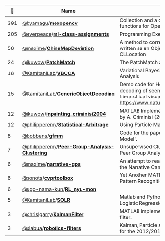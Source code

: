 |:star2: | Name | Description | 🌍|
|---|---|---|---|
|391|[@kyamagu](https://github.com/kyamagu)/[**mexopencv**](https://github.com/kyamagu/mexopencv)|Collection and a development kit of matlab mex functions for OpenCV library|[:arrow_upper_right:](http://kyamagu.github.io/mexopencv)|
|205|[@everpeace](https://github.com/everpeace)/[**ml-class-assignments**](https://github.com/everpeace/ml-class-assignments)|Programming Exercises on http://ml-class.org|[:arrow_upper_right:](http://github.com/everpeace/ml-class-assignments)|
|58|[@maxime](https://github.com/maxime)/[**ChinaMapDeviation**](https://github.com/maxime/ChinaMapDeviation)|A method to correct the China Map Deviation, written as an Objective-C category on CLLocation||
|24|[@ikuwow](https://github.com/ikuwow)/[**PatchMatch**](https://github.com/ikuwow/PatchMatch)|The PatchMatch algorithm on MATLAB||
|18|[@KamitaniLab](https://github.com/KamitaniLab)/[**VBCCA**](https://github.com/KamitaniLab/VBCCA)|Variational Bayesian Canonical Correlation Analysis||
|15|[@KamitaniLab](https://github.com/KamitaniLab)/[**GenericObjectDecoding**](https://github.com/KamitaniLab/GenericObjectDecoding)|Demo code for Horikawa and Kamitani, "Generic decoding of seen and imagined objects using hierarchical visual features", https://www.nature.com/articles/ncomms15037.||
|12|[@ikuwow](https://github.com/ikuwow)/[**inpainting_criminisi2004**](https://github.com/ikuwow/inpainting_criminisi2004)|MATLAB Implementation of inpainting Algorithm by A. Criminisi (2004)||
|12|[@philipperemy](https://github.com/philipperemy)/[**Statistical-Arbitrage**](https://github.com/philipperemy/Statistical-Arbitrage)|Using Particle Markov Chain Monte Carlo||
|8|[@bobbens](https://github.com/bobbens)/[**gfmm**](https://github.com/bobbens/gfmm)|Code for the paper 'Geodesic Finite Mixture Model'.|[:arrow_upper_right:](http://hi.cs.waseda.ac.jp/~esimo/research/gfmm/)|
|7|[@philipperemy](https://github.com/philipperemy)/[**Peer-Group-Analysis-Clustering**](https://github.com/philipperemy/Peer-Group-Analysis-Clustering)|Unsupervised Clustering of Time Series using Peer Group Analysis PGA||
|6|[@maxime](https://github.com/maxime)/[**narrative-gps**](https://github.com/maxime/narrative-gps)|An attempt to read the GPS Snapshot files from the Narrative Camera with Matlab||
|6|[@sonots](https://github.com/sonots)/[**cvprtoolbox**](https://github.com/sonots/cvprtoolbox)|Yet Another MATLAB Computer Vision and Pattern Recognition toolbox||
|6|[@ugo-nama-kun](https://github.com/ugo-nama-kun)/[**RL_nyu-mon**](https://github.com/ugo-nama-kun/RL_nyu-mon)|||
|5|[@KamitaniLab](https://github.com/KamitaniLab)/[**SOLR**](https://github.com/KamitaniLab/SOLR)|Matlab and Python library for Sparse Ordinal Logistic Regression (SOLR). |[:arrow_upper_right:](https://www.biorxiv.org/content/early/2017/12/22/238758)|
|3|[@chrislgarry](https://github.com/chrislgarry)/[**KalmanFilter**](https://github.com/chrislgarry/KalmanFilter)|MATLAB implementation of a simple Kalman filter.||
|3|[@slabua](https://github.com/slabua)/[**robotics-filters**](https://github.com/slabua/robotics-filters)|Kalman, Particle and SLAM Filters implemented for the 2012/2013 Robotics course.||

